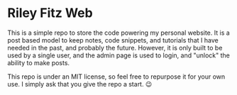 # Riley Fitz Web
This is a simple repo to store the code powering my personal website.
It is a post based model to keep notes, code snippets, and tutorials that I have needed in the past, and probably the future.
However, it is only built to be used by a single user, and the admin page is used to login, and "unlock" the ability to make posts.

This repo is under an MIT license, so feel free to repurpose it for your own use. I simply ask that you give the repo a start. 😉
